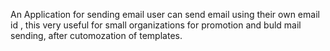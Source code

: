 
An Application for sending email user can send email using their own email id , this very useful for small organizations for promotion and buld mail sending, after cutomozation of templates.

